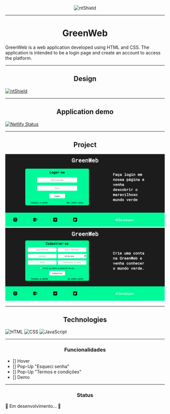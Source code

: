 <section class="box-nt" style="display: flex; justify-content: center;">
    <img src="https://img.shields.io/static/v1?label=Code&message=N-CCC&color=1C1C1C&style=for-the-badge&logo=GHOST" alt="ntShield">
</section>

---

<h1 align="center">GreenWeb</h1>

<p>GreenWeb is a web application developed using HTML and CSS. The application is intended to be a login page and create an account to access the platform.</p>

---

<h2 align="center">Design</h2>
<a href="https://www.figma.com/file/CcHmGjy1G54liNWbIuyVse/GreenWeb?node-id=1%3A2"><img src="https://img.shields.io/static/v1?label=Design&message=Figma&color=00FA9A&style=for-the-badge&logo=FIGMA" alt="ntShield"></a>

---

<h2  align="center">Application demo</h2>

[![Netlify Status](https://api.netlify.com/api/v1/badges/9de1d685-fcf4-441f-9459-681b36612a2a/deploy-status)](https://app.netlify.com/sites/greenweb-demo/deploys)

---

<h2  align="center">Project</h2>

<img src="Assets/IMG/GreenWeb - Login.png" alt="PageWeb-01">
<img src="Assets/IMG/GreenWeb - Creat.png" alt="PageWeb-02">

---

<h2  align="center">Technologies</h2>

![HTML](https://img.shields.io/badge/HTML5-E34F26?style=for-the-badge&logo=html5&logoColor=white)
![CSS](https://img.shields.io/badge/CSS3-1572B6?style=for-the-badge&logo=css3&logoColor=white)
![JavaScript](https://img.shields.io/badge/JavaScript-F7DF1E?style=for-the-badge&logo=javascript&logoColor=black)


---

<h3 align="center">Funcionalidades</h3>

- [] Hover
- [] Pop-Up "Esqueci senha"
- [] Pop-Up "Termos e condições"
- [] Demo

---

<h3 align="center">Status</h3>

<p>
    🚧 Em desenvolvimento... 🚧
</p>
